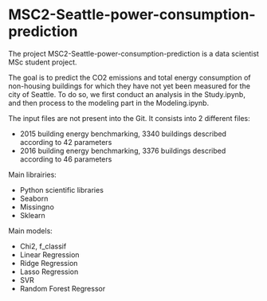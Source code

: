 # MSC2-Seattle-power-consumption-prediction

The project MSC2-Seattle-power-consumption-prediction is a data scientist MSc student project.

The goal is to predict the CO2 emissions and total energy consumption of non-housing buildings for which they have not yet been measured for the city of Seattle.
To do so, we first conduct an analysis in the Study.ipynb, and then process to the modeling part in the Modeling.ipynb.

The input files are not present into the Git. It consists into 2 different files:
  - 2015 building energy benchmarking, 3340 buildings described according to 42 parameters
  - 2016 building energy benchmarking, 3376 buildings described according to 46 parameters

Main librairies:
  - Python scientific libraries
  - Seaborn
  - Missingno
  - Sklearn

Main models:
  - Chi2, f_classif
  - Linear Regression
  - Ridge Regression
  - Lasso Regression
  - SVR
  - Random Forest Regressor
